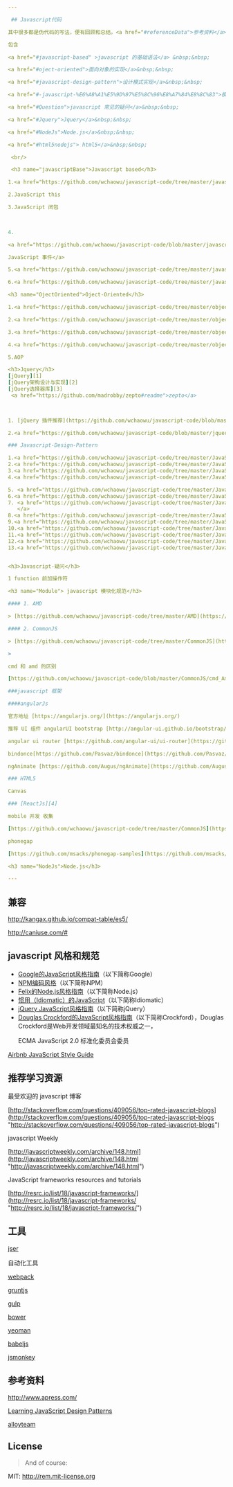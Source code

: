 ```yaml
---

 ## Javascript代码 

其中很多都是伪代码的写法，便有回顾和总结。<a href="#referenceData">参考资料</a>

包含   

<a href="#javascript-based" >javascript 的基础语法</a> &nbsp;&nbsp;

<a href="#oject-oriented">面向对象的实现</a>&nbsp;&nbsp;

<a href="#javascript-design-pattern">设计模式实现</a>&nbsp;&nbsp;

<a href="#-javascript-%E6%A8%A1%E5%9D%97%E5%8C%96%E8%A7%84%E8%8C%83">模块化开发</a>&nbsp;&nbsp;

<a href="#Question">javascript 常见的疑问</a>&nbsp;&nbsp;

<a href="#Jquery">Jquery</a>&nbsp;&nbsp;

<a href="#NodeJs">Node.js</a>&nbsp;&nbsp;

<a href="#html5nodejs"> html5</a>&nbsp;&nbsp;

 <br/>

 <h3 name="javascriptBase">Javascript based</h3>

1.<a href="https://github.com/wchaowu/javascript-code/tree/master/javascript-based/reference">对象 JavaScript 引用</a>   

2.JavaScript this  

3.JavaScript 闭包

  

4.

<a href="https://github.com/wchaowu/javascript-code/blob/master/javascript-based/event.html">

JavaScript 事件</a>   

5.<a href="https://github.com/wchaowu/javascript-code/tree/master/javascript-based/crossDomain.html">javascript 跨域</a>   

6.<a href="https://github.com/wchaowu/javascript-code/tree/master/javascript-based/namespace">javascript 命名空间</a>  

<h3 name="OjectOriented">Oject-Oriented</h3>

1.<a href="https://github.com/wchaowu/javascript-code/tree/master/object-oriented/Expressive-JavaScript">JavaScript Expressive </a>   

2.<a href="https://github.com/wchaowu/javascript-code/tree/master/object-oriented/Interfaces"> Interfaces </a>   

3.<a href="https://github.com/wchaowu/javascript-code/tree/master/object-oriented/Introduction">Introduction</a>   

4.<a href="https://github.com/wchaowu/javascript-code/tree/master/object-oriented/Inheritance"> Inheritance </a>   

5.AOP

<h3>Jquery</h3>   
[jQuery][1]    
[jQuery架构设计与实现][2]  
[jQuery选择器库][3]  
 <a href="https://github.com/madrobby/zepto#readme">zepto</a>  

  

1. [jQuery 插件推荐](https://github.com/wchaowu/javascript-code/blob/master/jquery/)

2.<a href="https://github.com/wchaowu/javascript-code/blob/master/jquery/1_closure.js"> jQuery 中 closure </a>

### Javascript-Design-Pattern 

1.<a href="https://github.com/wchaowu/javascript-code/tree/master/JavaScript-Design-Patterns/The-Singleton-Pattern"> Singleton-Pattern </a> 
2.<a href="https://github.com/wchaowu/javascript-code/tree/master/JavaScript-Design-Patterns/Chaining"> Chaining </a>   
3.<a href="https://github.com/wchaowu/javascript-code/tree/master/JavaScript-Design-Patterns/The-Factory-Pattern">Factory-Pattern </a>
4.<a href="https://github.com/wchaowu/javascript-code/tree/master/JavaScript-Design-Patterns/The-Bridge-Pattern"> Bridge-Pattern </a>  

5. <a href="https://github.com/wchaowu/javascript-code/tree/master/JavaScript-Design-Patterns/The-Bridge-Pattern">Composite-Pattern</a>   
6.<a href="https://github.com/wchaowu/javascript-code/tree/master/JavaScript-Design-Patterns/The-Facade-Pattern"> Facade-Pattern </a>  
7. <a href="https://github.com/wchaowu/javascript-code/tree/master/JavaScript-Design-Patterns/The-Adapter-Pattern">Adapter-Pattern
   </a>
8.<a href="https://github.com/wchaowu/javascript-code/tree/master/JavaScript-Design-Patterns/The-Decorator-Pattern"> Decorator-Pattern</a>
9.<a href="https://github.com/wchaowu/javascript-code/tree/master/JavaScript-Design-Patterns/The-Flyweight-Pattern"> Flyweight-Pattern </a>    
10.<a href="https://github.com/wchaowu/javascript-code/tree/master/JavaScript-Design-Patterns/The-Proxy-Pattern"> Proxy-Pattern </a>   
11.<a href="https://github.com/wchaowu/javascript-code/tree/master/JavaScript-Design-Patterns/The-Observer-Pattern">Observer-Pattern</a>
12.<a href="https://github.com/wchaowu/javascript-code/tree/master/JavaScript-Design-Patterns/The-Command-Pattern"> Command-Pattern </a>   
13.<a href="https://github.com/wchaowu/javascript-code/tree/master/JavaScript-Design-Patterns/The-Chain-of-Responsibility-Pattern"> Chain-of-Responsibility-Pattern </a>


<h3>Javascript-疑问</h3>

1 function 前加操作符

<h3 name="Module"> javascript 模块化规范</h3>

#### 1. AMD

> [https://github.com/wchaowu/javascript-code/tree/master/AMD](https://github.com/wchaowu/javascript-code/tree/master/AMD "https://github.com/wchaowu/javascript-code/tree/master/AMD")

#### 2. CommonJS

> [https://github.com/wchaowu/javascript-code/tree/master/CommonJS](https://github.com/wchaowu/javascript-code/tree/master/CommonJS "https://github.com/wchaowu/javascript-code/tree/master/CommonJS")

>

cmd 和 amd 的区别

[https://github.com/wchaowu/javascript-code/blob/master/CommonJS/cmd_Amd.md](https://github.com/wchaowu/javascript-code/blob/master/CommonJS/cmd_Amd.md "https://github.com/wchaowu/javascript-code/blob/master/CommonJS/cmd_Amd.md")

###javascript 框架

####angularJs

官方地址 [https://angularjs.org/](https://angularjs.org/)

推荐 UI 组件 angularUI bootstrap [http://angular-ui.github.io/bootstrap/](http://angular-ui.github.io/bootstrap/)

angular ui router [https://github.com/angular-ui/ui-router](https://github.com/angular-ui/ui-router)

bindonce[https://github.com/Pasvaz/bindonce](https://github.com/Pasvaz/bindonce)

ngAnimate [https://github.com/Augus/ngAnimate](https://github.com/Augus/ngAnimate)

### HTML5

Canvas

### [ReactJs][4]

mobile 开发 收集

[https://github.com/wchaowu/javascript-code/tree/master/CommonJS](https://github.com/wchaowu/javascript-code/tree/master/CommonJS "https://github.com/wchaowu/javascript-code/tree/master/CommonJS")

phonegap

[https://github.com/msacks/phonegap-samples](https://github.com/msacks/phonegap-samples "https://github.com/msacks/phonegap-samples")

<h3 name="NodeJs">Node.js</h3>

---
```


## 兼容

http://kangax.github.io/compat-table/es5/

http://caniuse.com/#

## javascript 风格和规范

<ul><li><a href="http://google-styleguide.googlecode.com/svn/trunk/javascriptguide.xml">Google的JavaScript风格指南</a>（以下简称Google）</li><li><a href="https://npmjs.org/doc/coding-style.html">NPM编码风格</a>（以下简称NPM）</li><li><a href="http://nodeguide.com/style.html">Felix的Node.js风格指南</a>（以下简称Node.js）</li><li><a href="https://github.com/rwldrn/idiomatic.js/">惯用（Idiomatic）的JavaScript</a>（以下简称Idiomatic）</li><li><a href="http://contribute.jquery.org/style-guide/js/">jQuery JavaScript风格指南</a>（以下简称jQuery）</li><li><a href="http://javascript.crockford.com/code.html">Douglas Crockford的JavaScript风格指南</a>（以下简称Crockford），Douglas Crockford是Web开发领域最知名的技术权威之一，

ECMA JavaScript 2.0 标准化委员会委员</li></ul>

[Airbnb JavaScript Style Guide][5]

## 推荐学习资源

最受欢迎的 javascript 博客

[http://stackoverflow.com/questions/409056/top-rated-javascript-blogs](http://stackoverflow.com/questions/409056/top-rated-javascript-blogs "http://stackoverflow.com/questions/409056/top-rated-javascript-blogs")

javascript Weekly

[http://javascriptweekly.com/archive/148.html](http://javascriptweekly.com/archive/148.html "http://javascriptweekly.com/archive/148.html")

JavaScript frameworks resources and tutorials

[http://resrc.io/list/18/javascript-frameworks/](http://resrc.io/list/18/javascript-frameworks/ "http://resrc.io/list/18/javascript-frameworks/")

## 工具

<a href="http://mahua.jser.me/">jser</a>

自动化工具

[webpack][6]

[gruntjs][7]

[gulp][8]

[bower][9]

[yeoman][10]

[babeljs][11]

[jsmonkey](https://github.com/wchaowu/jsMonkey "jsmonkey")

## 参考资料

<a href="http://www.apress.com/" name="referenceData">http://www.apress.com/</a>

<a href="http://www.addyosmani.com/resources/essentialjsdesignpatterns/book/">Learning JavaScript Design Patterns</a>

<a href="http://www.alloyteam.com">alloyteam</a>

## License

> And of course:

MIT: http://rem.mit-license.org

[1]: http://jquery.com/
[2]: https://github.com/JsAaron/jQuery
[3]: https://github.com/jquery/sizzle
[4]: http://facebook.github.io/react/
[5]: https://github.com/airbnb/javascript
[6]: https://webpack.github.io/
[7]: http://gruntjs.com/
[8]: http://gulpjs.com/
[9]: https://github.com/bower/bower
[10]: http://yeoman.io/
[11]: https://babeljs.io/
